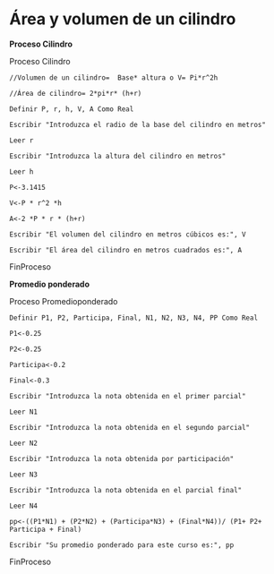 # **Área y volumen de un cilindro**

**Proceso Cilindro**

Proceso Cilindro

	//Volumen de un cilindro=  Base* altura o V= Pi*r^2h
	
	//Área de cilindro= 2*pi*r* (h+r)
	
	Definir P, r, h, V, A Como Real
	
	Escribir "Introduzca el radio de la base del cilindro en metros"
	
	Leer r
	
	Escribir "Introduzca la altura del cilindro en metros"
	
	Leer h
	
	P<-3.1415
	
	V<-P * r^2 *h
	
	A<-2 *P * r * (h+r)
	
	Escribir "El volumen del cilindro en metros cúbicos es:", V
	
	Escribir "El área del cilindro en metros cuadrados es:", A
	
FinProceso




**Promedio ponderado**

Proceso Promedioponderado

	Definir P1, P2, Participa, Final, N1, N2, N3, N4, PP Como Real
	
	P1<-0.25
	
	P2<-0.25
	
	Participa<-0.2
	
	Final<-0.3
	
	Escribir "Introduzca la nota obtenida en el primer parcial"
	
	Leer N1
	
	Escribir "Introduzca la nota obtenida en el segundo parcial"
	
	Leer N2
	
	Escribir "Introduzca la nota obtenida por participación"
	
	Leer N3
	
	Escribir "Introduzca la nota obtenida en el parcial final"
	
	Leer N4
	
	pp<-((P1*N1) + (P2*N2) + (Participa*N3) + (Final*N4))/ (P1+ P2+ Participa + Final)
	
	Escribir "Su promedio ponderado para este curso es:", pp
	
FinProceso

